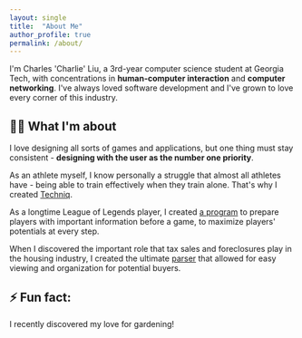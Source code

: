 ```yaml
---
layout: single
title:  "About Me"
author_profile: true
permalink: /about/
---
```


I'm Charles 'Charlie' Liu, a 3rd-year computer science student at Georgia Tech, with concentrations in **human-computer interaction** and **computer networking**. I've always loved software development and I've grown to love every corner of this industry.

## :weight_lifting_man: What I'm about

I love designing all sorts of games and applications, but one thing must stay consistent - **designing with the user as the number one priority**. 

As an athlete myself, I know personally a struggle that almost all athletes have - being able to train effectively when they train alone. That's why I created [Techniq](https://github.com/CharlieLiu17/Techniq).

As a longtime League of Legends player, I created [a program](https://github.com/CharlieLiu17/league-projects) to prepare players with important information before a game, to maximize players' potentials at every step.

When I discovered the important role that tax sales and foreclosures play in the housing industry, I created the ultimate [parser](https://github.com/CharlieLiu17/tax-sale-foreclosure-parser) that allowed for easy viewing and organization for potential buyers.

## ⚡ Fun fact: 

I recently discovered my love for gardening!